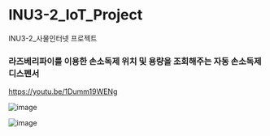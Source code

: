 # INU3-2_IoT_Project
INU3-2_사물인터넷 프로젝트

### 라즈베리파이를 이용한 손소독제 위치 및 용량을 조회해주는 자동 손소독제 디스펜서

https://youtu.be/1Dumm19WENg

![image](https://user-images.githubusercontent.com/47453097/142654386-6ecddc76-a560-4b41-8c7e-0e2e12c9dc6b.png)


![image](https://user-images.githubusercontent.com/47453097/142654311-e57158d8-6b0a-4667-a27e-80416c72dc3c.png)
